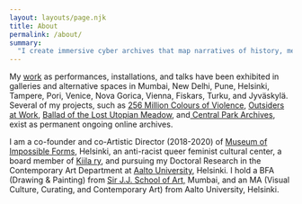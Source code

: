 ```yaml
---
layout: layouts/page.njk
title: About
permalink: /about/
summary:
  "I create immersive cyber archives that map narratives of history, memory, and identity through a multifocal lens of violence, conflict, and trauma. Such archival mappings – as drawings, paintings, new media works, net-based projects, poems, essays, and theoretical texts, as well as performances both of bodies and networks – are rooted in datafeminist, posthumanist critical theories of making visible hegemonic power relations and silenced historical materialism. My ongoing doctoral research _‘Practicing Online Performativity: Constructing Politically Conscious Archives for the Future’_, is interested in exploring the performative relations between online archives and its users through mediated interventions of Second Order Cybernetics, to create speculative knowledge systems that outline new political public spheres."
---
```

My [work](https://aliakbarmehta.com/curriculum-vitae) as performances, installations, and talks have been exhibited in galleries and alternative spaces in Mumbai, New Delhi, Pune, Helsinki, Tampere, Pori, Venice, Nova Gorica, Vienna, Fiskars, Turku, and Jyväskylä. Several of my projects, such as [256 Million Colours of Violence](http://www.256millioncoloursofviolence.com/), [Outsiders at Work](https://outsidersatwork.wordpress.com/), [Ballad of the Lost Utopian Meadow](https://www.thelostutopianmeadow.com/), and[ Central Park Archives](https://www.m-cult.org/index.php/productions/central-park-archives), exist as permanent ongoing online archives.

I am a co-founder and co-Artistic Director (2018-2020) of [Museum of Impossible Forms](https://museumofimpossibleforms.org/), Helsinki, an anti-racist queer feminist cultural center, a board member of [Kiila ry](http://kiila.eu/), and pursuing my Doctoral Research in the Contemporary Art Department at [Aalto University](https://www.aalto.fi/), Helsinki. I hold a BFA (Drawing & Painting) from [Sir J.J. School of Art,](http://www.sirjjschoolofart.in/) Mumbai, and an MA (Visual Culture, Curating, and Contemporary Art) from Aalto University, Helsinki.
